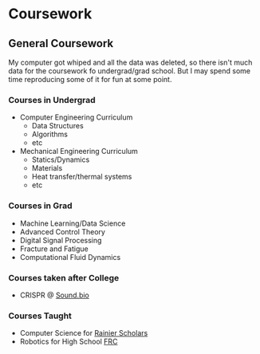# Coursework

## General Coursework

My computer got whiped and all the data was deleted, so there isn't much data for the coursework fo undergrad/grad school. But I may spend some time reproducing some of it for fun at some point.

### Courses in Undergrad

- Computer Engineering Curriculum
    - Data Structures
    - Algorithms
    - etc
- Mechanical Engineering Curriculum
    - Statics/Dynamics
    - Materials
    - Heat transfer/thermal systems
    - etc

### Courses in Grad

- Machine Learning/Data Science
- Advanced Control Theory
- Digital Signal Processing
- Fracture and Fatigue
- Computational Fluid Dynamics

### Courses taken after College

- CRISPR @ [Sound.bio](https://www.sound.bio/)

### Courses Taught

- Computer Science for [Rainier Scholars](https://www.rainierscholars.org/)
- Robotics for High School [FRC](https://www.firstinspires.org/programs/frc/)
